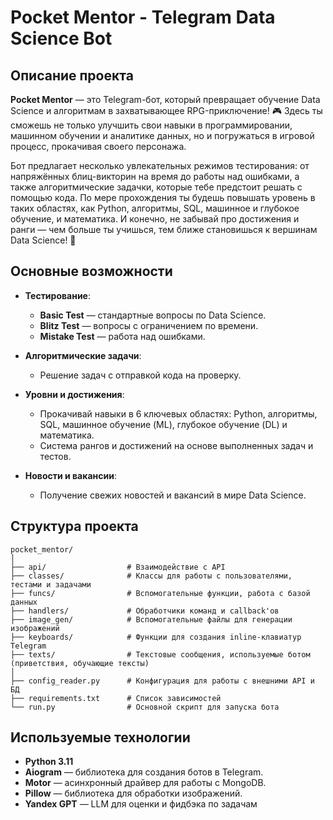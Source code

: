 # Pocket Mentor - Telegram Data Science Bot

## Описание проекта


**Pocket Mentor** — это Telegram-бот, который превращает обучение Data Science и алгоритмам в захватывающее RPG-приключение! 🎮 Здесь ты сможешь не только улучшить свои навыки в программировании, машинном обучении и аналитике данных, но и погружаться в игровой процесс, прокачивая своего персонажа.

Бот предлагает несколько увлекательных режимов тестирования: от напряжённых блиц-викторин на время до работы над ошибками, а также алгоритмические задачки, которые тебе предстоит решать с помощью кода. По мере прохождения ты будешь повышать уровень в таких областях, как Python, алгоритмы, SQL, машинное и глубокое обучение, и математика. И конечно, не забывай про достижения и ранги — чем больше ты учишься, тем ближе становишься к вершинам Data Science! 🌟

## Основные возможности

- **Тестирование**: 
  - **Basic Test** — стандартные вопросы по Data Science.
  - **Blitz Test** — вопросы с ограничением по времени.
  - **Mistake Test** — работа над ошибками.
  
- **Алгоритмические задачи**: 
  - Решение задач с отправкой кода на проверку.

- **Уровни и достижения**:
  - Прокачивай навыки в 6 ключевых областях: Python, алгоритмы, SQL, машинное обучение (ML), глубокое обучение (DL) и математика.
  - Система рангов и достижений на основе выполненных задач и тестов.
  
- **Новости и вакансии**:
  - Получение свежих новостей и вакансий в мире Data Science.

## Структура проекта

```plaintext
pocket_mentor/
│
├── api/                  # Взаимодействие с API
├── classes/              # Классы для работы с пользователями, тестами и задачами
├── funcs/                # Вспомогательные функции, работа с базой данных
├── handlers/             # Обработчики команд и callback'ов
├── image_gen/            # Вспомогательные файлы для генерации изображений
├── keyboards/            # Функции для создания inline-клавиатур Telegram
├── texts/                # Текстовые сообщения, используемые ботом (приветствия, обучающие тексты)
│
├── config_reader.py      # Конфигурация для работы с внешними API и БД
├── requirements.txt      # Список зависимостей
└── run.py                # Основной скрипт для запуска бота
```

## Используемые технологии

- **Python 3.11**
- **Aiogram** — библиотека для создания ботов в Telegram.
- **Motor** — асинхронный драйвер для работы с MongoDB.
- **Pillow** — библиотека для обработки изображений.
- **Yandex GPT** — LLM для оценки и фидбэка по задачам
